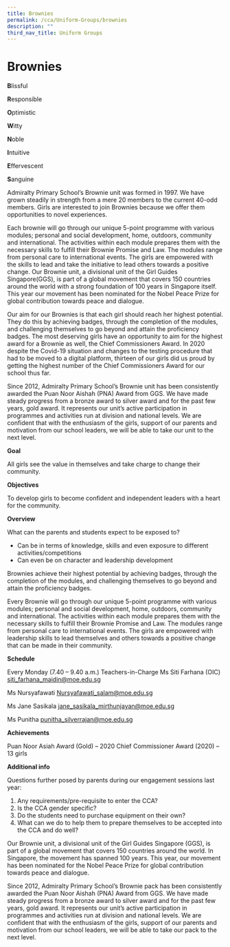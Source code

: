 ```yaml
---
title: Brownies
permalink: /cca/Uniform-Groups/brownies
description: ""
third_nav_title: Uniform Groups
---
```

# Brownies
**B**lissful 

**R**esponsible

**O**ptimistic

**W**itty

**N**oble 

**I**ntuitive

**E**ffervescent 

**S**anguine

Admiralty Primary School’s Brownie unit was formed in 1997. We have grown steadily in strength from a mere 20 members to the current 40-odd members. Girls are interested to join Brownies because we offer them opportunities to novel experiences. 

 

Each brownie will go through our unique 5-point programme with various modules; personal and social development, home, outdoors, community and international. The activities within each module prepares them with the necessary skills to fulfill their Brownie Promise and Law. The modules range from personal care to international events. The girls are empowered with the skills to lead and take the initiative to lead others towards a positive change. Our Brownie unit, a divisional unit of the Girl Guides Singapore(GGS), is part of a global movement that covers 150 countries around the world with a strong foundation of 100 years in Singapore itself. This year our movement has been nominated for the Nobel Peace Prize for global contribution towards peace and dialogue. 

 

Our aim for our Brownies is that each girl should reach her highest potential. They do this by achieving badges, through the completion of the modules, and challenging themselves to go beyond and attain the proficiency badges. The most deserving girls have an opportunity to aim for the highest award for a Brownie as well, the Chief Commissioners Award. In 2020 despite the Covid-19 situation and changes to the testing procedure that had to be moved to a digital platform, thirteen of our girls did us proud by getting the highest number of the Chief Commissioners Award for our school thus far.

 

Since 2012, Admiralty Primary School’s Brownie unit has been consistently awarded the Puan Noor Aishah (PNA) Award from GGS. We have made steady progress from a bronze award to silver award and for the past few years, gold award. It represents our unit’s active participation in programmes and activities run at division and national levels. We are confident that with the enthusiasm of the girls, support of our parents and motivation from our school leaders, we will be able to take our unit to the next level.


**Goal**

All girls see the value in themselves and take charge to change their community.

**Objectives**

To develop girls to become confident and independent leaders with a heart for the community.

**Overview**

What can the parents and students expect to be exposed to? 
-	Can be in terms of knowledge, skills and even exposure to different activities/competitions
-	Can even be on character and leadership development

Brownies achieve their highest potential by achieving badges, through the completion of the modules, and challenging themselves to go beyond and attain the proficiency badges. 

Every Brownie will go through our unique 5-point programme with various modules; personal and social development, home, outdoors, community and international. The activities within each module prepares them with the necessary skills to fulfill their Brownie Promise and Law. The modules range from personal care to international events. The girls are empowered with leadership skills to lead themselves and others towards a positive change that can be made in their community.

**Schedule** 

Every Monday (7.40 – 9.40 a.m.)
Teachers-in-Charge
Ms Siti Farhana (OIC)
siti_farhana_maidin@moe.edu.sg

Ms Nursyafawati
Nursyafawati_salam@moe.edu.sg

Ms Jane Sasikala
jane_sasikala_mirthunjayan@moe.edu.sg

Ms Punitha
punitha_silverrajan@moe.edu.sg

**Achievements**

Puan Noor Asiah Award (Gold) – 2020
Chief Commissioner Award (2020) – 13 girls

**Additional info**

Questions further posed by parents during our engagement sessions last year: 

1.	Any requirements/pre-requisite to enter the CCA?
2.	Is the CCA gender specific? 
3.	Do the students need to purchase equipment on their own?
4.	What can we do to help them to prepare themselves to be accepted into the CCA and do well?  

Our Brownie unit, a divisional unit of the Girl Guides Singapore (GGS), is part of a global movement that covers 150 countries around the world. In Singapore, the movement has spanned 100 years. This year, our movement has been nominated for the Nobel Peace Prize for global contribution towards peace and dialogue.  

Since 2012, Admiralty Primary School’s Brownie pack has been consistently awarded the Puan Noor Aishah (PNA) Award from GGS. We have made steady progress from a bronze award to silver award and for the past few years, gold award. It represents our unit’s active participation in programmes and activities run at division and national levels. We are confident that with the enthusiasm of the girls, support of our parents and motivation from our school leaders, we will be able to take our pack to the next level.